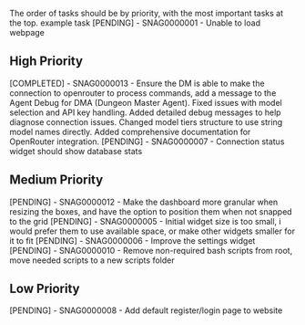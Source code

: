 The order of tasks should be by priority, with the most important tasks at the top.
example task
[PENDING] - SNAG0000001 - Unable to load webpage


## High Priority

[COMPLETED] - SNAG0000013 - Ensure the DM is able to make the connection to openrouter to process commands, add a message to the Agent Debug for DMA (Dungeon Master Agent). Fixed issues with model selection and API key handling. Added detailed debug messages to help diagnose connection issues. Changed model tiers structure to use string model names directly. Added comprehensive documentation for OpenRouter integration.
[PENDING] - SNAG0000007 - Connection status widget should show database stats

## Medium Priority

[PENDING] - SNAG0000012 - Make the dashboard more granular when resizing the boxes, and have the option to position them when not snapped to the grid
[PENDING] - SNAG0000005 - Initial widget size is too small, i would prefer them to use available space, or make other widgets smaller for it to fit
[PENDING] - SNAG0000006 - Improve the settings widget
[PENDING] - SNAG0000010 - Remove non-required bash scripts from root, move needed scripts to a new scripts folder

## Low Priority

[PENDING] - SNAG0000008 - Add default register/login page to website

